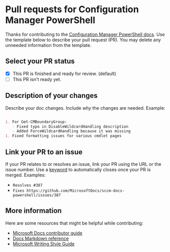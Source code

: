 # Pull requests for Configuration Manager PowerShell

Thanks for contributing to the [Configuration Manager PowerShell docs](https://docs.microsoft.com/en-us/powershell/sccm/overview). Use the template below to describe your pull request (PR). You may delete any unneeded information from the template.

## Select your PR status

- [X] This PR is finished and ready for review. (default)
- [ ] This PR isn't ready yet.

## Description of your changes

Describe your doc changes. Include *why* the changes are needed. Example:

```markdown

1. For Get-CMBoundaryGroup:
   - Fixed typo in DisableWildcardHandling description
   - Added ForceWildcardHandling because it was missing
1. Fixed formatting issues for various cmdlet pages

```

## Link your PR to an issue

If your PR relates to or resolves an issue, link your PR using the URL or the issue number. Use a [keyword](https://docs.github.com/en/issues/tracking-your-work-with-issues/linking-a-pull-request-to-an-issue#linking-a-pull-request-to-an-issue-using-a-keyword) to automatically closes once your PR is merged. Examples:

- `Resolves #387`
- `Fixes https://github.com/MicrosoftDocs/sccm-docs-powershell/issues/387`

## More information

Here are some resources that might be helpful while contributing:
- [Microsoft Docs contributor guide](/contribute/)
- [Docs Markdown reference](/contribute/markdown-reference)
- [Microsoft Writing Style Guide](/style-guide/welcome/)
